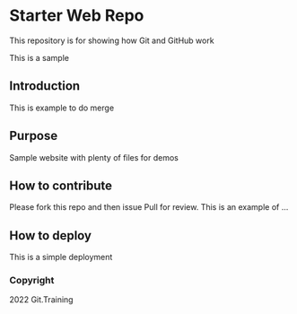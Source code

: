 # Starter Web Repo

This repository is for showing how Git and GitHub work

This is a sample

## Introduction

This is example to do merge

## Purpose

Sample website with plenty of files for demos

## How to contribute

Please fork this repo and then issue Pull for review.
This is an example of ...

## How to deploy

This is a simple deployment 

### Copyright

2022 Git.Training